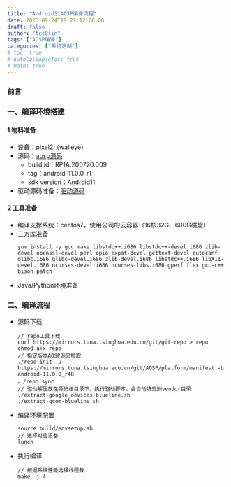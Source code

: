 ```yaml
---
title: "Android11AOSP编译流程"
date: 2023-09-24T19:21:12+08:00
draft: false
author: "tcc0lin"
tags: ["AOSP编译"]
categories: ["系统定制"]
# toc: true
# autoCollapseToc: true
# math: true
---
```

### 前言
### 一、编译环境搭建
#### 1 物料准备
- 设备：pixel2（walleye）
- 源码：[aosp源码](https://source.android.google.cn/docs/setup/about/build-numbers?hl=zh-cn)
    - build id：RP1A.200720.009
    - tag：android-11.0.0_r1
    - sdk version：Android11
- 驱动源码准备：[驱动源码](https://developers.google.cn/android/drivers)
#### 2 工具准备
- 编译支撑系统：centos7，使用公司的云容器（16核32G、600G磁盘）
- 三方库准备
    ```shell
    yum install -y gcc make libstdc++.i686 libstdc++-devel.i686 zlib-devel openssl-devel perl cpio expat-devel gettext-devel autoconf glibc.i686 glibc-devel.i686 zlib-devel.i686 libstdc++.i686 libX11-devel.i686 ncurses-devel.i686 ncurses-libs.i686 gperf flex gcc-c++ bison patch
    ```
- Java/Python环境准备
### 二、编译流程
- 源码下载
    ```shell
    // repo工具下载
    curl https://mirrors.tuna.tsinghua.edu.cn/git/git-repo > repo
    chmod a+x repo
    // 指定版本AOSP源码拉取
    ./repo init -u https://mirrors.tuna.tsinghua.edu.cn/git/AOSP/platform/manifest -b android-11.0.0_r48
    。/repo sync
    // 驱动解压放在源码根目录下，执行驱动脚本，会自动填充到vendor目录
    ./extract-google_devices-blueline.sh
    ./extract-qcom-blueline.sh
    ```

- 编译环境配置
    ```shell
    source build/envsetup.sh
    // 选择对应设备
    lunch
    ```

- 执行编译
    ```shell
    // 根据系统性能选择线程数
    make -j 4
    ```